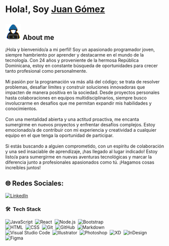 <h1 aling="center">Hola!, Soy <a href="http://" target="_blank" rel="noopener noreferrer">Juan Gómez</a></h1>


## <picture><img src = "https://github.com/0xAbdulKhalid/0xAbdulKhalid/raw/main/assets/mdImages/about_me.gif" width = 50px></picture> **About me**
¡Hola y bienvenido/a a mi perfil! Soy un apasionado programador joven, siempre hambriento por aprender y destacarme en el mundo de la tecnología. Con 24 años y proveniente de la hermosa República Dominicana, estoy en constante búsqueda de oportunidades para crecer tanto profesional como personalmente.<br><br>Mi pasión por la programación va más allá del código; se trata de resolver problemas, desafiar límites y construir soluciones innovadoras que impacten de manera positiva en la sociedad. Desde proyectos personales hasta colaboraciones en equipos multidisciplinarios, siempre busco involucrarme en desafíos que me permitan expandir mis habilidades y conocimientos.<br><br>Con una mentalidad abierta y una actitud proactiva, me encanta sumergirme en nuevos proyectos y enfrentar desafíos complejos. Estoy emocionado/a de contribuir con mi experiencia y creatividad a cualquier equipo en el que tenga la oportunidad de participar.<br><br>Si estás buscando a alguien comprometido, con un espíritu de colaboración y una sed insaciable de aprendizaje, ¡has llegado al lugar indicado! Estoy listo/a para sumergirme en nuevas aventuras tecnológicas y marcar la diferencia junto a profesionales apasionados como tú. ¡Hagamos cosas increíbles juntos!


## 🌐 Redes Sociales:
[![LinkedIn](https://img.shields.io/badge/LinkedIn-%230077B5.svg?logo=linkedin&logoColor=white)](https://linkedin.com/in/juangomez3112) 

### 🛠 &nbsp;Tech Stack

![JavaScript](https://img.shields.io/badge/-JavaScript-05122A?style=flat&logo=javascript)&nbsp;
![React](https://img.shields.io/badge/-React-05122A?style=flat&logo=react)&nbsp;
![Node.js](https://img.shields.io/badge/-Node.js-05122A?style=flat&logo=node.js)&nbsp;
![Bootstrap](https://img.shields.io/badge/-Bootstrap-05122A?style=flat&logo=bootstrap&logoColor=563D7C)\
![HTML](https://img.shields.io/badge/-HTML-05122A?style=flat&logo=HTML5)&nbsp;
![CSS](https://img.shields.io/badge/-CSS-05122A?style=flat&logo=CSS3&logoColor=1572B6)&nbsp;
![Git](https://img.shields.io/badge/-Git-05122A?style=flat&logo=git)&nbsp;
![GitHub](https://img.shields.io/badge/-GitHub-05122A?style=flat&logo=github)&nbsp;
![Markdown](https://img.shields.io/badge/-Markdown-05122A?style=flat&logo=markdown)\
![Visual Studio Code](https://img.shields.io/badge/-Visual%20Studio%20Code-05122A?style=flat&logo=visual-studio-code&logoColor=007ACC)&nbsp;
![Illustrator](https://img.shields.io/badge/-Illustrator-05122A?style=flat&logo=adobe-illustrator)&nbsp;
![Photoshop](https://img.shields.io/badge/-Photoshop-05122A?style=flat&logo=adobe-photoshop)&nbsp;
![XD](https://img.shields.io/badge/-Photoshop-05122A?style=flat&logo=adobe-photoshop)&nbsp;
![InDesign](https://img.shields.io/badge/-InDesign-05122A?style=flat&logo=adobe-indesign)
![Figma](https://img.shields.io/badge/-Figma-05122A?style=flat&logo=figma)
<!-- ![RStudio](https://img.shields.io/badge/-RStudio-05122A?style=flat&logo=rstudio)&nbsp; 
![Eclipse](https://img.shields.io/badge/-Eclipse-05122A?style=flat&logo=eclipse-ide&logoColor=2C2255)\
![Django](https://img.shields.io/badge/-Django-05122A?style=flat&logo=django&logoColor=092E20)&nbsp;
![Flask](https://img.shields.io/badge/-Flask-05122A?style=flat&logo=flask)&nbsp;
![Java](https://img.shields.io/badge/-Java-05122A?style=flat&logo=Java&logoColor=FFA518)&nbsp;
![C](https://img.shields.io/badge/-C-05122A?style=flat&logo=C&logoColor=A8B9CC)&nbsp;
![C++](https://img.shields.io/badge/-C++-05122A?style=flat&logo=C%2B%2B&logoColor=00599C)&nbsp;
![R (Statistics)](https://img.shields.io/badge/-R-05122A?style=flat&logo=R&logoColor=276DC3)\ -->

